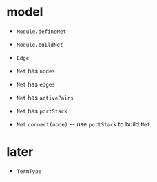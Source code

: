 # model

- `Module.defineNet`
- `Module.buildNet`

- `Edge`

- `Net` has `nodes`
- `Net` has `edges`
- `Net` has `activePairs`
- `Net` has `portStack`

- `Net` `connect(node)` -- use `portStack` to build `Net`

# later

- `TermType`
